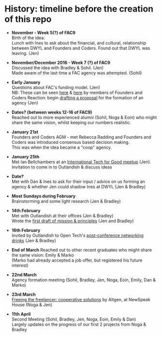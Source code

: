 # History: timeline before the creation of this repo

+ **November - Week 5(?) of FAC9**  
Birth of the idea:  
Lunch with Ines to ask about the financial, and cultural, relationship between DWYL and Founders and Coders. Found out that DWYL was leaving. (Jen)

+ **November/December 2016 - Week 7 (?) of FAC9**  
Discussed the idea with Bradley & Sohil. (Jen)  
Made aware of the last time a FAC agency was attempted. (Sohil)

+ **Early January**  
Questions about FAC's funding model. (Jen)  
NB: These can be seen [here](https://github.com/foundersandcoders/london-programme/issues/143) & [here](https://github.com/foundersandcoders/london-programme/issues/140) by members of Founders and Coders
Reaction: begin [drafting a proposal](https://github.com/InFact-coop/InFact/issues/17#issuecomment-294292067) for the formation of an agency (Jen)

+ **Dates? (between weeks 12-16 of FAC9)**  
Reached out to more experienced alumni (Sohil, Noga & Eoin) who might share the same vision, whilst keeping our numbers realistic.

+ **January 21st**  
Founders and Coders AGM - met Rebecca Radding and Founders and Coders was introduced consensus based decision making.  
This was when the idea became a "coop" agency.

+ **January 25th**  
Met Ian Bellchambers at an [International Tech for Good meetup](https://www.meetup.com/techforgood/events/236415497/) (Jen).  
Invitation to come in to Outlandish & discuss ideas

+ **Date?**  
Met with Dan & Ines to ask for their input / advice on us forming an agency & whether Jen could shadow Ines at DWYL (Jen & Bradley)

+ **Most Sundays during February**  
Brainstorming and some light research (Jen & Bradley)

+ **14th February**  
Met with Outlandish at their offices (Jen & Bradley)  
Wrote the [first draft of mission & principles](https://github.com/InFact-coop/InFact/issues/17#issue-221945104) (Jen and Bradley)

+ **16th February**  
Invited by Outlandish to Open Tech's [post-conference networking drinks](https://2017.open.coop/sessions/networking-drinks/) (Jen & Bradley)

+ **End of March**
Reached out to other recent graduates who might share the same vision: Emily & Marko  
(Marko had already accepted a job offer, but registered his future interest)

+ **22nd March**  
Agency formation meeting (Sohil, Bradley, Jen, Noga, Eoin, Emily, Dan & Marko)

+ **23rd March**  
[Freeing the freelancer: cooperative solutions](https://www.eventbrite.com/e/freeing-the-freelancer-cooperative-solutions-tickets-32497707518#) by Altgen, at NewSpeak House (Noga & Jen)

+ **11th April**  
Second Meeting (Sohil, Bradley, Jen, Noga, Eoin, Emily & Dan)  
Largely updates on the progress of our first 2 projects from Noga & Bradley

